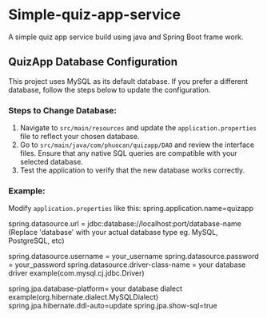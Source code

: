 # Simple-quiz-app-service
 
 A simple quiz app service build using java and Spring Boot frame work.

## QuizApp Database Configuration

This project uses MySQL as its default database. If you prefer a different database, follow the steps below to update the configuration.

### Steps to Change Database:
1. Navigate to `src/main/resources` and update the `application.properties` file to reflect your chosen database.
2. Go to `src/main/java/com/phuocan/quizapp/DAO` and review the interface files. Ensure that any native SQL queries are compatible with your selected database.
3. Test the application to verify that the new database works correctly.

### Example:
Modify `application.properties` like this:
spring.application.name=quizapp

spring.datasource.url = jdbc:database://localhost:port/database-name   
(Replace 'database' with your actual database type eg. MySQL, PostgreSQL, etc)

spring.datasource.username = your_username
spring.datasource.password = your_password
spring.datasource.driver-class-name = your database driver example(com.mysql.cj.jdbc.Driver)  

spring.jpa.database-platform= your database dialect example(org.hibernate.dialect.MySQLDialect)  
spring.jpa.hibernate.ddl-auto=update
spring.jpa.show-sql=true

